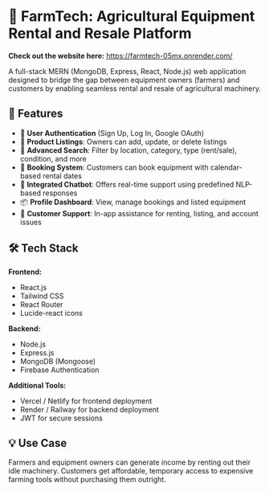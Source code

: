 # 🌾 FarmTech: Agricultural Equipment Rental and Resale Platform
**Check out the website here:** 
https://farmtech-05mx.onrender.com/

A full-stack MERN (MongoDB, Express, React, Node.js) web application designed to bridge the gap between equipment owners (farmers) and customers by enabling seamless rental and resale of agricultural machinery.

## 🚀 Features

- 🔐 **User Authentication** (Sign Up, Log In, Google OAuth)
- 🧾 **Product Listings**: Owners can add, update, or delete listings
- 🔎 **Advanced Search**: Filter by location, category, type (rent/sale), condition, and more
- 🛒 **Booking System**: Customers can book equipment with calendar-based rental dates
- 🧠 **Integrated Chatbot**: Offers real-time support using predefined NLP-based responses
- 📦 **Profile Dashboard**: View, manage bookings and listed equipment
- 💬 **Customer Support**: In-app assistance for renting, listing, and account issues

## 🛠️ Tech Stack

**Frontend:**
- React.js
- Tailwind CSS
- React Router
- Lucide-react icons

**Backend:**
- Node.js
- Express.js
- MongoDB (Mongoose)
- Firebase Authentication

**Additional Tools:**
- Vercel / Netlify for frontend deployment
- Render / Railway for backend deployment
- JWT for secure sessions

## 💡 Use Case

Farmers and equipment owners can generate income by renting out their idle machinery. Customers get affordable, temporary access to expensive farming tools without purchasing them outright.
